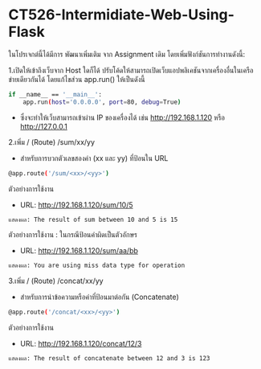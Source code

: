 ﻿# CT526-Intermidiate-Web-Using-Flask
ในโปรเจกต์นี้ได้มีการ พัฒนาเพิ่มเติม จาก Assignment เดิม โดยเพิ่มฟังก์ชันการทำงานดังนี้:

1.เปิดให้เข้าถึงเว็บจาก Host ใดก็ได้ ปรับโค้ดให้สามารถเปิดเว็บแอปพลิเคชันจากเครื่องอื่นในเครือข่ายเดียวกันได้ โดยแก้ไขส่วน app.run() ให้เป็นดังนี้
```bash
if __name__ == '__main__':
    app.run(host='0.0.0.0', port=80, debug=True)
```
- ซึ่งจะทำให้เว็บสามารถเข้าผ่าน IP ของเครื่องได้ เช่น http://192.168.1.120 หรือ http://127.0.0.1

2.เพิ่ม / (Route) /sum/xx/yy
- สำหรับการบวกตัวเลขสองค่า (xx และ yy) ที่ป้อนใน URL
```bash
@app.route('/sum/<xx>/<yy>')
```
ตัวอย่างการใช้งาน
- URL: http://192.168.1.120/sum/10/5
```bash
แสดงผล: The result of sum between 10 and 5 is 15
```
ตัวอย่างการใช้งาน : ในกรณีป้อนค่าผิดเป็นตัวอักษร
- URL: http://192.168.1.120/sum/aa/bb
```bash
แสดงผล: You are using miss data type for operation
```
3.เพิ่ม / (Route) /concat/xx/yy
- สำหรับการนำข้อความหรือค่าที่ป้อนมาต่อกัน (Concatenate)
```bash
@app.route('/concat/<xx>/<yy>')
```
ตัวอย่างการใช้งาน
- URL: http://192.168.1.120/concat/12/3
```bash
แสดงผล: The result of concatenate between 12 and 3 is 123
```
